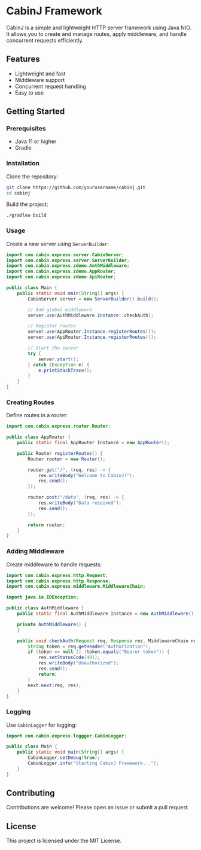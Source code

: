 # CabinJ Framework

CabinJ is a simple and lightweight HTTP server framework using Java NIO. It allows you to create and manage routes, apply middleware, and handle concurrent requests efficiently.

## Features

- Lightweight and fast
- Middleware support
- Concurrent request handling
- Easy to use

## Getting Started

### Prerequisites

- Java 11 or higher
- Gradle

### Installation

Clone the repository:

```sh
git clone https://github.com/yourusername/cabinj.git
cd cabinj
```

Build the project:

```sh
./gradlew build
```

### Usage

Create a new server using `ServerBuilder`:

```java
import com.cabin.express.server.CabinServer;
import com.cabin.express.server.ServerBuilder;
import com.cabin.express.zdemo.AuthMiddleware;
import com.cabin.express.zdemo.AppRouter;
import com.cabin.express.zdemo.ApiRouter;

public class Main {
    public static void main(String[] args) {
        CabinServer server = new ServerBuilder().build();

        // Add global middleware
        server.use(AuthMiddleware.Instance::checkAuth);

        // Register routes
        server.use(AppRouter.Instance.registerRoutes());
        server.use(ApiRouter.Instance.registerRoutes());

        // Start the server
        try {
            server.start();
        } catch (Exception e) {
            e.printStackTrace();
        }
    }
}
```

### Creating Routes

Define routes in a router:

```java
import com.cabin.express.router.Router;

public class AppRouter {
    public static final AppRouter Instance = new AppRouter();

    public Router registerRoutes() {
        Router router = new Router();

        router.get("/", (req, res) -> {
            res.writeBody("Welcome to CabinJ!");
            res.send();
        });

        router.post("/data", (req, res) -> {
            res.writeBody("Data received");
            res.send();
        });

        return router;
    }
}
```

### Adding Middleware

Create middleware to handle requests:

```java
import com.cabin.express.http.Request;
import com.cabin.express.http.Response;
import com.cabin.express.middleware.MiddlewareChain;

import java.io.IOException;

public class AuthMiddleware {
    public static final AuthMiddleware Instance = new AuthMiddleware();

    private AuthMiddleware() {
    }

    public void checkAuth(Request req, Response res, MiddlewareChain next) throws IOException {
        String token = req.getHeader("Authorization");
        if (token == null || !token.equals("Bearer token")) {
            res.setStatusCode(401);
            res.writeBody("Unauthorized");
            res.send();
            return;
        }
        next.next(req, res);
    }
}
```

### Logging

Use `CabinLogger` for logging:

```java
import com.cabin.express.loggger.CabinLogger;

public class Main {
    public static void main(String[] args) {
        CabinLogger.setDebug(true);
        CabinLogger.info("Starting CabinJ Framework...");
    }
}
```

## Contributing

Contributions are welcome! Please open an issue or submit a pull request.

## License

This project is licensed under the MIT License.